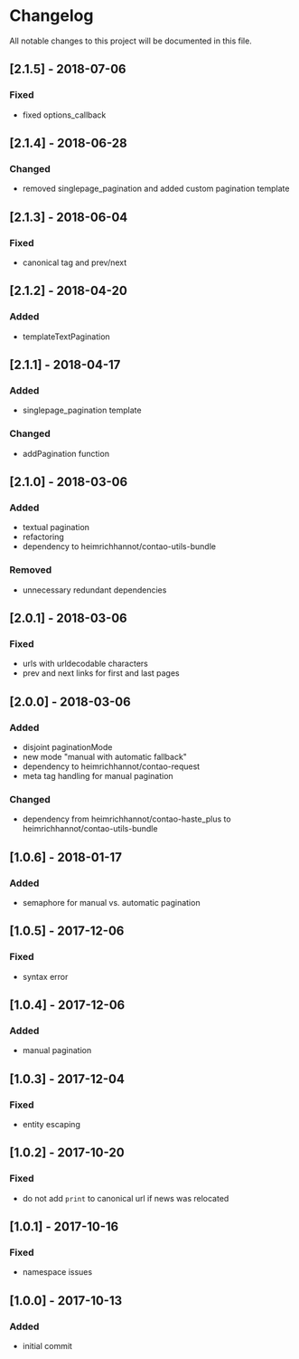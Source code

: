 # Changelog
All notable changes to this project will be documented in this file.

## [2.1.5] - 2018-07-06

### Fixed
- fixed options_callback

## [2.1.4] - 2018-06-28

### Changed
- removed singlepage_pagination and added custom pagination template

## [2.1.3] - 2018-06-04

### Fixed
- canonical tag and prev/next

## [2.1.2] - 2018-04-20

### Added
- templateTextPagination

## [2.1.1] - 2018-04-17

### Added
- singlepage_pagination template

### Changed
- addPagination function

## [2.1.0] - 2018-03-06

### Added
- textual pagination
- refactoring
- dependency to heimrichhannot/contao-utils-bundle

### Removed
- unnecessary redundant dependencies

## [2.0.1] - 2018-03-06

### Fixed
- urls with urldecodable characters
- prev and next links for first and last pages

## [2.0.0] - 2018-03-06

### Added
- disjoint paginationMode
- new mode "manual with automatic fallback"
- dependency to heimrichhannot/contao-request
- meta tag handling for manual pagination

### Changed
- dependency from heimrichhannot/contao-haste_plus to heimrichhannot/contao-utils-bundle

## [1.0.6] - 2018-01-17

### Added
- semaphore for manual vs. automatic pagination

## [1.0.5] - 2017-12-06

### Fixed
- syntax error

## [1.0.4] - 2017-12-06

### Added
- manual pagination

## [1.0.3] - 2017-12-04

### Fixed
- entity escaping

## [1.0.2] - 2017-10-20

### Fixed
- do not add `print` to canonical url if news was relocated

## [1.0.1] - 2017-10-16

### Fixed
- namespace issues

## [1.0.0] - 2017-10-13

### Added
- initial commit
